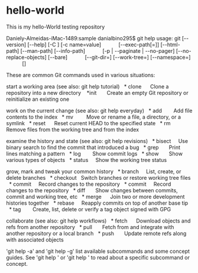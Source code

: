 # hello-world
This is my hello-World testing repository


Daniely-Almeidas-iMac-1489:sample danialbino295$ git help
usage: git [--version] [--help] [-C <path>] [-c name=value]
           [--exec-path[=<path>]] [--html-path] [--man-path] [--info-path]
           [-p | --paginate | --no-pager] [--no-replace-objects] [--bare]
           [--git-dir=<path>] [--work-tree=<path>] [--namespace=<name>]
           <command> [<args>]

These are common Git commands used in various situations:

start a working area (see also: git help tutorial)
  * clone      Clone a repository into a new directory
   *init       Create an empty Git repository or reinitialize an existing one

work on the current change (see also: git help everyday)
  * add        Add file contents to the index
  * mv         Move or rename a file, a directory, or a symlink
  * reset      Reset current HEAD to the specified state
  * rm         Remove files from the working tree and from the index

examine the history and state (see also: git help revisions)
  * bisect     Use binary search to find the commit that introduced a bug
  * grep       Print lines matching a pattern
  * log        Show commit logs
  * show       Show various types of objects
  * status     Show the working tree status

grow, mark and tweak your common history
  * branch     List, create, or delete branches
  * checkout   Switch branches or restore working tree files
  * commit     Record changes to the repository
  * commit     Record changes to the repository
  * diff       Show changes between commits, commit and working tree, etc
  * merge      Join two or more development histories together
  * rebase     Reapply commits on top of another base tip
  * tag        Create, list, delete or verify a tag object signed with GPG

collaborate (see also: git help workflows)
  * fetch      Download objects and refs from another repository
  * pull       Fetch from and integrate with another repository or a local branch
  * push       Update remote refs along with associated objects

'git help -a' and 'git help -g' list available subcommands and some
concept guides. See 'git help <command>' or 'git help <concept>'
to read about a specific subcommand or concept.

